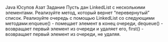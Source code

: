 Java
Юсупов Азат
Задание
Пусть дан LinkedList с несколькими элементами. Реализуйте метод, который вернет “перевернутый” список.
Реализуйте очередь с помощью LinkedList со следующими методами:enqueue() - помещает элемент в конец очереди, dequeue() - возвращает первый элемент из очереди и удаляет его, first() - возвращает первый элемент из очереди, не удаляя.